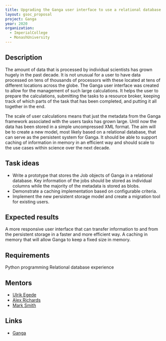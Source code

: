```yaml
---
title: Upgrading the Ganga user interface to use a relational database for persistent storage
layout: gsoc_proposal
project: Ganga
year: 2020
organization:
  - ImperialCollege
  - MonashUniversity
---
```


## Description
The amount of data that is processed by individual scientists has grown hugely in the past decade. It is not unusual for a user to have data processed on tens of thousands of processors with these located at tens of different locations across the globe. The Ganga user interface was created to allow for the management of such large calculations. It helps the user to prepare the calculations, submitting the tasks to a resource broker, keeping track of which parts of the task that has been completed, and putting it all together in the end.

The scale of user calculations means that just the metadata from the Ganga framework associated with the users tasks has grown large. Until now the data has been stored in a simple uncompressed XML format. The aim will be to create a new model, most likely based on a relational database, that can serve as the persistent system for Ganga. It should be able to support caching of information in memory in an efficient way and should scale to the use cases within science over the next decade.

## Task ideas
 * Write a prototype that stores the Job objects of Ganga in a relational database. Key information of the jobs should be stored as individual columns while the majority of the metadata is stored as blobs.
 * Demonstrate a caching implementation based on configurable criteria.
 * Implement the new persistent storage model and create a migration tool for existing users.

## Expected results
A more responsive user interface that can transfer information to and from the persistent storage in a faster and more efficient way. A caching in memory that will allow Ganga to keep a fixed size in memory. 

## Requirements
Python programming
Relational database experience

## Mentors 
  * [Ulrik Egede](mailto:ulrik.egede@monash.edu)
  * [Alex Richards](mailto:a.richards@imperial.ac.uk)
  * [Mark Smith](mailto:mark.smith1@imperial.ac.uk)

## Links
  * [Ganga](https://github.com/ganga-devs/ganga)

